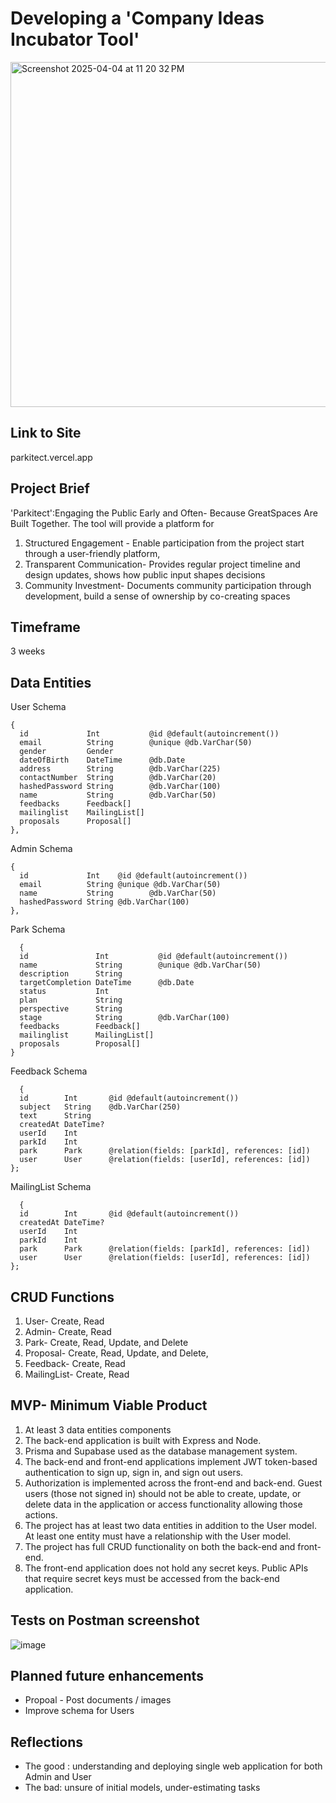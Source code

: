 # Developing a 'Company Ideas Incubator Tool' 
<img width="552" alt="Screenshot 2025-04-04 at 11 20 32 PM" src="https://github.com/user-attachments/assets/04383883-4f39-4425-80bc-b1f946b1acd7" />

## Link to Site
parkitect.vercel.app

## Project Brief
'Parkitect':Engaging the Public Early and Often- Because GreatSpaces Are Built Together.
The tool will provide a platform for
1. Structured Engagement - Enable participation from the project start through a user-friendly platform, 
2. Transparent Communication- Provides regular project timeline and design updates, shows how public input shapes decisions
3. Community Investment-  Documents community participation through development, build a sense of ownership by co-creating spaces

## Timeframe
3 weeks
  
## Data Entities
User Schema
```
{
  id             Int           @id @default(autoincrement())
  email          String        @unique @db.VarChar(50)
  gender         Gender
  dateOfBirth    DateTime      @db.Date
  address        String        @db.VarChar(225)
  contactNumber  String        @db.VarChar(20)
  hashedPassword String        @db.VarChar(100)
  name           String        @db.VarChar(50)
  feedbacks      Feedback[]
  mailinglist    MailingList[]
  proposals      Proposal[]
},
```
Admin Schema
```
{
  id             Int    @id @default(autoincrement())
  email          String @unique @db.VarChar(50)
  name           String        @db.VarChar(50)
  hashedPassword String @db.VarChar(100)
},
```
Park Schema 
```
  {
  id               Int           @id @default(autoincrement())
  name             String        @unique @db.VarChar(50)
  description      String
  targetCompletion DateTime      @db.Date
  status           Int
  plan             String
  perspective      String
  stage            String        @db.VarChar(100)
  feedbacks        Feedback[]
  mailinglist      MailingList[]
  proposals        Proposal[]
}
```
Feedback Schema
```
  {
  id        Int       @id @default(autoincrement())
  subject   String    @db.VarChar(250)
  text      String
  createdAt DateTime?
  userId    Int
  parkId    Int
  park      Park      @relation(fields: [parkId], references: [id])
  user      User      @relation(fields: [userId], references: [id])
};
```

MailingList Schema
```
  {
  id        Int       @id @default(autoincrement())
  createdAt DateTime?
  userId    Int
  parkId    Int
  park      Park      @relation(fields: [parkId], references: [id])
  user      User      @relation(fields: [userId], references: [id])
};
```

## CRUD Functions
1. User- Create, Read
2. Admin- Create, Read 
3. Park- Create, Read, Update, and Delete
4. Proposal- Create, Read, Update, and Delete,
5. Feedback- Create, Read 
6. MailingList- Create, Read 

## MVP- Minimum Viable Product
1. At least 3 data entities components
2. The back-end application is built with Express and Node.
3. Prisma and Supabase used as the database management system.
4. The back-end and front-end applications implement JWT token-based authentication to sign up, sign in, and sign out users.
5. Authorization is implemented across the front-end and back-end. Guest users (those not signed in) should not be able to create, update, or delete data in the application or access functionality allowing those actions.
6. The project has at least two data entities in addition to the User model. At least one entity must have a relationship with the User model.
7. The project has full CRUD functionality on both the back-end and front-end.
8. The front-end application does not hold any secret keys. Public APIs that require secret keys must be accessed from the back-end application.

## Tests on Postman screenshot
![image](https://github.com/user-attachments/assets/ceab1ccf-7761-454f-b388-12460a6468ee)


## Planned future enhancements
- Propoal - Post documents / images
- Improve schema for Users

## Reflections
- The good : understanding and deploying single web application for both Admin and User
- The bad: unsure of initial models, under-estimating tasks
